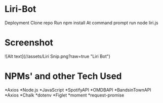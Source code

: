 # Liri-Bot

Deployment
Clone repo
Run npm install
At command prompt run node liri.js <pass in an instruction from above>

# Screenshot

![Alt text](//assets/Liri Snip.png?raw=true "Liri Bot")


# NPMs' and other Tech Used

*Axios
*Node.js
*JavaScript
*SpotifyAPI
*OMDBAPI
*BandsinTownAPI
*Axios
*Chalk
*dotenv
*Figlet
*moment
*request-promise
